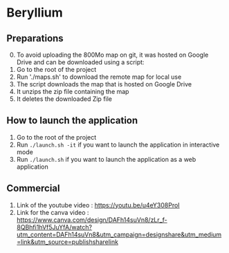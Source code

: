# Beryllium

## Preparations
0. To avoid uploading the 800Mo map on git, it was hosted on Google Drive and can be downloaded using a script:
1. Go to the root of the project
2. Run './maps.sh' to download the remote map for local use
3. The script downloads the map that is hosted on Google Drive
4. It unzips the zip file containing the map
5. It deletes the downloaded Zip file

## How to launch the application
1. Go to the root of the project
2. Run `./launch.sh -it` if you want to launch the application in interactive mode
3. Run `./launch.sh` if you want to launch the application as a web application

## Commercial
1. Link of the youtube video :
https://youtu.be/u4eY308ProI
2. Link for the canva video :
https://www.canva.com/design/DAFh14suVn8/zLr_f-8QBhfi1hVf5JuYfA/watch?utm_content=DAFh14suVn8&utm_campaign=designshare&utm_medium=link&utm_source=publishsharelink